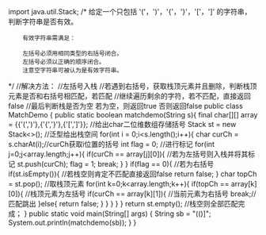 import java.util.Stack;
/*
给定一个只包括 '('，')'，'{'，'}'，'['，']' 的字符串，判断字符串是否有效。

        有效字符串需满足：
    
        左括号必须用相同类型的右括号闭合。
        左括号必须以正确的顺序闭合。
        注意空字符串可被认为是有效字符串。
*/
//解决方法：
//左括号入栈
//若遇到右括号，获取栈顶元素并且删除，判断栈顶元素是否和右括号相匹配，若匹配
//继续遍历剩余的字符，若不匹配，直接返回false
//最后判断栈是否为空 若为空，则返回true 否则返回false
public class MatchDemo {
    public static boolean matchdemo(String s){
        final char[][] array = {{'(',')'},{'{','}'},{'[',']'}}; //给出char二位维数组存储括号
        Stack<Character> st = new Stack<>();  //泛型给出栈空间
        for(int i = 0;i<s.length();i++){
            char curCh = s.charAt(i);//curCh获取i位置的括号
            int flag = 0; //进行标记
            for(int j=0;j<array.length;j++){
                if(curCh == array[j][0]){ //若为左括号则入栈并将其标记
                    st.push(curCh);
                    flag = 1;
                    break;
                }
            }
            if(flag == 0){ //若为右括号
                if(st.isEmpty()){  //若栈空则肯定不匹配直接返回false
                    return false;
                }
                char topCh = st.pop();  //取栈顶元素
                for(int k=0;k<array.length;k++){
                    if(topCh == array[k][0]){  //栈顶元素为左括号
                        if(curCh == array[k][1]){  //当前元素为右括号
                            break;//匹配跳出
                        }else{
                            return false;
                        }
                    }
                }
            }
        }
        return st.empty();  //栈空则全部匹配完成；
    }
    public static void main(String[] args) {
        String sb = "(()]";
        System.out.println(matchdemo(sb));
    }
}